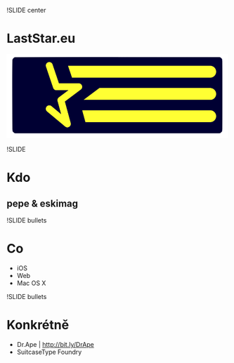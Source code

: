 !SLIDE center
# LastStar.eu

![LastStar.eu logo](logo.png)

!SLIDE
# Kdo

## pepe & eskimag

!SLIDE bullets
# Co

* iOS
* Web
* Mac OS X

!SLIDE bullets
# Konkrétně

* Dr.Ape | http://bit.ly/DrApe
* SuitcaseType Foundry
